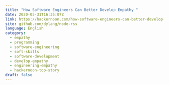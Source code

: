 ```yaml
---
title: "How Software Engineers Can Better Develop Empathy "
date: 2020-05-31T16:35:07Z
link: https://hackernoon.com/how-software-engineers-can-better-develop-empathy-t3d430zw?source=rss&utm_medium=RSS&utm_source=news.12bit.vn
site: github.com/dylang/node-rss
language: English
category:
  - empathy
  - programming
  - software-engineering
  - soft-skills
  - software-development
  - develop-empathy
  - engineering-empathy
  - hackernoon-top-story
draft: false
---
```

